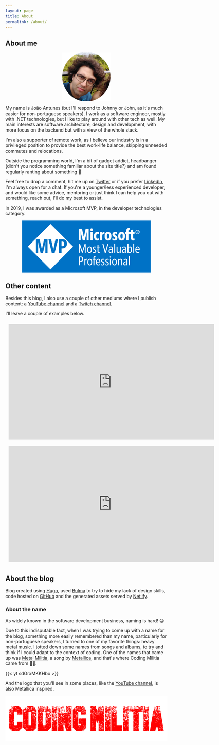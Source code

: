 ```yaml
---
layout: page
title: About
permalink: /about/
---
```


## About me

<img src="/assets/mugs/j-circle-pic-small-150x150.png" alt="Johnny's mug" style="max-width: 150px; margin-left: auto; margin-right: auto; display: block;">

My name is João Antunes (but I'll respond to Johnny or John, as it's much easier for non-portuguese speakers). I work as a software engineer, mostly with .NET technologies, but I like to play around with other tech as well. My main interests are software architecture, design and development, with more focus on the backend but with a view of the whole stack.

I'm also a supporter of remote work, as I believe our industry is in a privileged position to provide the best work-life balance, skipping unneeded commutes and relocations.

Outside the programming world, I'm a bit of gadget addict, headbanger (didn't you notice something familiar about the site title?) and am found regularly ranting about something 🙂

Feel free to drop a comment, hit me up on [Twitter](https://twitter.com/joaofbantunes) or if you prefer [LinkedIn](https://www.linkedin.com/in/joaofbantunes), I'm always open for a chat.
If you're a younger/less experienced developer, and would like some advice, mentoring or just think I can help you out with something, reach out, I'll do my best to assist.

In 2019, I was awarded as a Microsoft MVP, in the developer technologies category.

<a href="https://mvp.microsoft.com/en-us/PublicProfile/5003375">
    <img src="/assets/mvp.png" alt="MVP Profile" style="max-width: 400px; margin-left: auto; margin-right: auto; display: block;">
</a>

## Other content

Besides this blog, I also use a couple of other mediums where I publish content: a [YouTube channel](https://www.youtube.com/CodingMilitia) and a [Twitch channel](https://twitch.tv/joaofbantunes).

I'll leave a couple of examples below.

<iframe id="ytplayer" type="text/html" width="640" height="360" style="margin-left: auto; margin-right: auto; display: block; padding: 10px;"
  src="https://www.youtube.com/embed/4FXUrEY9PIQ?autoplay=0&origin=http://blog.codingmilitia.com"
  frameborder="0"></iframe>

<iframe id="twitchplayer" width="640" height="360" style="margin-left: auto; margin-right: auto; display: block; padding: 10px;"
    src="https://player.twitch.tv/?channel=joaofbantunes&autoplay=false&muted=true"
    frameborder="0">
</iframe>

## About the blog

Blog created using [Hugo](https://gohugo.io/), used [Bulma](https://bulma.io/) to try to hide my lack of design skills, code hosted on [GitHub](https://github.com/CodingMilitia/Blog) and the generated assets served by [Netlify](https://www.netlify.com/).

### About the name

As widely known in the software development business, naming is hard! 😀

Due to this indisputable fact, when I was trying to come up with a name for the blog, something more easily remembered than my name, particularly for non-portuguese speakers, I turned to one of my favorite things: heavy metal music. I jotted down some names from songs and albums, to try and think if I could adapt to the context of coding. One of the names that came up was [Metal Militia](https://youtu.be/sdGrxMKKHbo), a song by [Metallica](https://www.metallica.com/), and that's where Coding Militia came from 🙂🤘.

{{< yt sdGrxMKKHbo >}}
<br/>

And the logo that you'll see in some places, like the [YouTube channel](https://www.youtube.com/CodingMilitia), is also Metallica inspired.

<img src="/assets/logo-transparent-horizontal.png" alt="blog logo" style="margin-left: auto; margin-right: auto; display: block;">